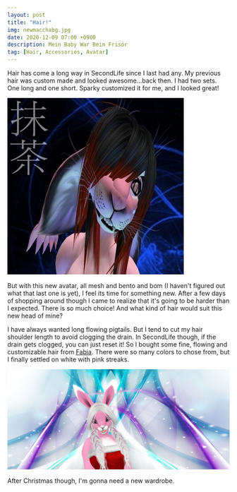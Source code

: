 ```yaml
---
layout: post
title: "Hair!"
img: newmacchabg.jpg
date: 2020-12-09 07:00 +0900
description: Mein Baby War Beim Frisör 
tag: [Hair, Accessories, Avatar]
---
```

Hair has come a long way in SecondLife since I last had any. My previous hair was custom made and looked awesome...back then.
I had two sets. One long and one short. Sparky customized it for me, and I looked great!

![Maccha Before](/assets/img/Maccha_400x400.jpg)

But with this new avatar, all mesh and bento and bom (I haven't figured out what that last one is yet), I feel its time for something new. After a few days of shopping around though I came to realize that it's going to be harder than I expected. There is so much choice! And what kind of hair would suit this new head of mine?

I have always wanted long flowing pigtails. But I tend to cut my hair shoulder length to avoid clogging the drain. In SecondLife though, if the drain gets clogged, you can just reset it! So I bought some fine, flowing and customizable hair from [Fabia](https://marketplace.secondlife.com/stores/128839). There were so many colors to chose from, but I finally settled on white with pink streaks.

![Maccha After](/assets/img/newmacchabg.jpg)

After Christmas though, I'm gonna need a new wardrobe.